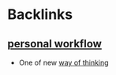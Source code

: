 
# Backlinks
## [personal workflow](<personal workflow.md>)
- One of new [way of thinking](<way of thinking.md>)

